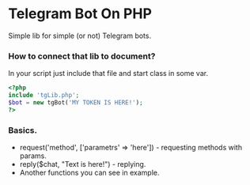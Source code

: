 # Telegram Bot On PHP
Simple lib for simple (or not) Telegram bots.

### How to connect that lib to document?
In your script just include that file and start class in some var.
```php
<?php 
include 'tgLib.php';
$bot = new tgBot('MY TOKEN IS HERE!');
?>
```

### Basics.
* request('method', ['parametrs' => 'here']) - requesting methods with params.
* reply($chat, "Text is here!") - replying.
* Another functions you can see in example.
